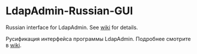 # LdapAdmin-Russian-GUI
Russian interface for LdapAdmin. See [wiki](https://github.com/proldapru/LdapAdmin-Russian-GUI/wiki) for details.

Русификация интерфейса программы LdapAdmin. Подробнее смотрите в [wiki](https://github.com/proldapru/LdapAdmin-Russian-GUI/wiki).

